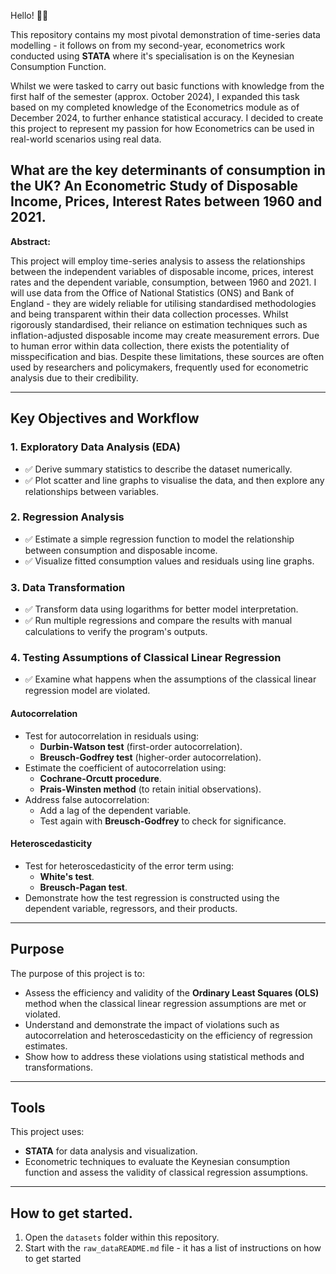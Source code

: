 Hello! 👋🏾

This repository contains my most pivotal demonstration of time-series data modelling - it follows on from my second-year, econometrics work conducted using **STATA** where it's specialisation is on the Keynesian Consumption Function.

Whilst we were tasked to carry out basic functions with knowledge from the first half of the semester (approx. October 2024), I expanded this task based on my completed knowledge of the Econometrics module as of December 2024, to further enhance statistical accuracy. I decided to create this project to represent my passion for how Econometrics can be used in real-world scenarios using real data.

## What are the key determinants of consumption in the UK? An Econometric Study of Disposable Income, Prices, Interest Rates between 1960 and 2021. ###

**Abstract:**

This project will employ time-series analysis to assess the relationships between the independent variables of disposable income, prices, interest rates and the dependent variable, consumption, between 1960 and 2021. 
I will use data from the Office of National Statistics (ONS) and Bank of England - they are widely reliable for utilising standardised methodologies and being transparent within their data collection processes. Whilst rigorously standardised, their reliance on estimation techniques such as inflation-adjusted disposable income may create measurement errors. Due to human error within data collection, there exists the potentiality of misspecification and bias. Despite these limitations, these sources are often used by researchers and policymakers, frequently used for econometric analysis due to their credibility. 

---

## Key Objectives and Workflow

### 1. **Exploratory Data Analysis (EDA)**
   - ✅ Derive summary statistics to describe the dataset numerically.
   - ✅ Plot scatter and line graphs to visualise the data, and then explore any relationships between variables.

### 2. **Regression Analysis**
   - ✅ Estimate a simple regression function to model the relationship between consumption and disposable income.
   - ✅ Visualize fitted consumption values and residuals using line graphs.

### 3. **Data Transformation**
   - ✅ Transform data using logarithms for better model interpretation.
   - ✅ Run multiple regressions and compare the results with manual calculations to verify the program's outputs.

### 4. **Testing Assumptions of Classical Linear Regression**
   - ✅ Examine what happens when the assumptions of the classical linear regression model are violated.

#### **Autocorrelation**
   - Test for autocorrelation in residuals using:
     - **Durbin-Watson test** (first-order autocorrelation).
     - **Breusch-Godfrey test** (higher-order autocorrelation).
   - Estimate the coefficient of autocorrelation using:
     - **Cochrane-Orcutt procedure**.
     - **Prais-Winsten method** (to retain initial observations).
   - Address false autocorrelation:
     - Add a lag of the dependent variable.
     - Test again with **Breusch-Godfrey** to check for significance.

#### **Heteroscedasticity**
   - Test for heteroscedasticity of the error term using:
     - **White's test**.
     - **Breusch-Pagan test**.
   - Demonstrate how the test regression is constructed using the dependent variable, regressors, and their products.

---

## Purpose
The purpose of this project is to:
- Assess the efficiency and validity of the **Ordinary Least Squares (OLS)** method when the classical linear regression assumptions are met or violated.
- Understand and demonstrate the impact of violations such as autocorrelation and heteroscedasticity on the efficiency of regression estimates.
- Show how to address these violations using statistical methods and transformations.

---

## Tools
This project uses:
- **STATA** for data analysis and visualization.
- Econometric techniques to evaluate the Keynesian consumption function and assess the validity of classical regression assumptions.

---
## How to get started.
1. Open the `datasets` folder within this repository.
2. Start with the `raw_dataREADME.md` file - it has a list of instructions on how to get started


